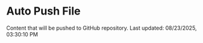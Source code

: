 # Auto Push File

Content that will be pushed to GitHub repository.
Last updated: 08/23/2025, 03:30:10 PM